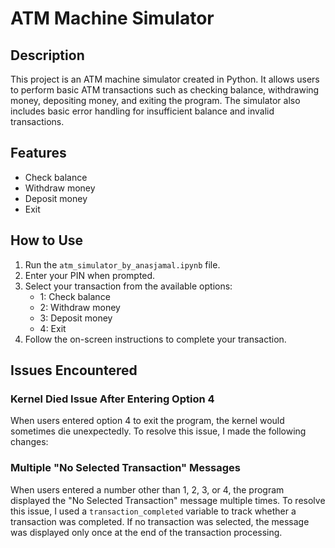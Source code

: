 # ATM Machine Simulator

## Description

This project is an ATM machine simulator created in Python. It allows users to perform basic ATM transactions such as checking balance, withdrawing money, depositing money, and exiting the program. The simulator also includes basic error handling for insufficient balance and invalid transactions.

## Features

- Check balance
- Withdraw money
- Deposit money
- Exit

## How to Use

1. Run the `atm_simulator_by_anasjamal.ipynb` file.
2. Enter your PIN when prompted.
3. Select your transaction from the available options:
   - 1: Check balance
   - 2: Withdraw money
   - 3: Deposit money
   - 4: Exit
4. Follow the on-screen instructions to complete your transaction.

## Issues Encountered

### Kernel Died Issue After Entering Option 4

When users entered option 4 to exit the program, the kernel would sometimes die unexpectedly. To resolve this issue, I made the following changes:

### Multiple "No Selected Transaction" Messages

When users entered a number other than 1, 2, 3, or 4, the program displayed the "No Selected Transaction" message multiple times. To resolve this issue, I used a `transaction_completed` variable to track whether a transaction was completed. If no transaction was selected, the message was displayed only once at the end of the transaction processing.
